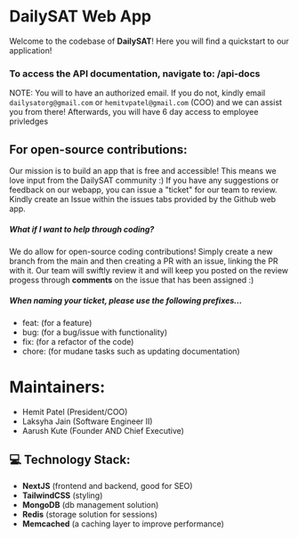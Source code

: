 # DailySAT Web App
Welcome to the codebase of **DailySAT**! Here you will find a quickstart to our application!

### To access the API documentation, navigate to: /api-docs
NOTE: You will to have an authorized email. If you do not, kindly email `dailysatorg@gmail.com` or `hemitvpatel@gmail.com` (COO) and we can assist you from there! Afterwards, you will have 6 day access to employee privledges


## For open-source contributions:
Our mission is to build an app that is free and accessible! This means we love input from the DailySAT community :) If you have any suggestions or feedback on our webapp, you can issue a "ticket" for our team to review. Kindly create an Issue within the issues tabs provided by the Github web app.

##### What if I want to help through coding?
We do allow for open-source coding contributions! Simply create a new branch from the main and then creating a PR with an issue, linking the PR with it. Our team will swiftly review it and will keep you posted on the review progess through **comments** on the issue that has been assigned :)

##### When naming your ticket, please use the following prefixes...
- feat: (for a feature)
- bug: (for a bug/issue with functionality)
- fix: (for a refactor of the code)
- chore: (for mudane tasks such as updating documentation)

# Maintainers:
- Hemit Patel (President/COO)
- Laksyha Jain (Software Engineer II)
- Aarush Kute (Founder AND Chief Executive)

## 💻 Technology Stack:
- **NextJS** (frontend and backend, good for SEO)
- **TailwindCSS** (styling)
- **MongoDB** (db management solution)
- **Redis** (storage solution for sessions)
- **Memcached** (a caching layer to improve performance)
